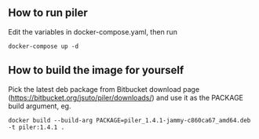 ## How to run piler

Edit the variables in docker-compose.yaml, then run

```
docker-compose up -d
```

## How to build the image for yourself

Pick the latest deb package from Bitbucket download page (https://bitbucket.org/jsuto/piler/downloads/)
and use it as the PACKAGE build argument, eg.

```
docker build --build-arg PACKAGE=piler_1.4.1-jammy-c860ca67_amd64.deb -t piler:1.4.1 .
```
